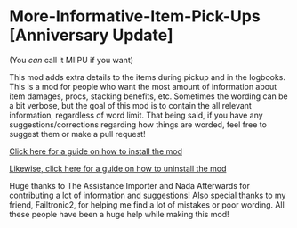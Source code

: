 # More-Informative-Item-Pick-Ups [Anniversary Update]
(You *can* call it MIIPU if you want)

This mod adds extra details to the items during pickup and in the logbooks. This is a mod for people who want the most amount of information about item damages, procs, stacking benefits, etc. Sometimes the wording can be a bit verbose, but the goal of this mod is to contain the all relevant information, regardless of word limit. That being said, if you have any suggestions/corrections regarding how things are worded, feel free to suggest them or make a pull request!

[Click here for a guide on how to install the mod](https://github.com/tuxedoderpycat/TEXT-MOD-More-Informative-Item-Pick-Ups/wiki/Installing)

[Likewise, click here for a guide on how to uninstall the mod](https://github.com/tuxedoderpycat/TEXT-MOD-More-Informative-Item-Pick-Ups/wiki/Uninstalling)

Huge thanks to The Assistance Importer and Nada Afterwards for contributing a lot of information and suggestions! Also special thanks to my friend, Failtronic2, for helping me find a lot of mistakes or poor wording. All these people have been a huge help while making this mod!
